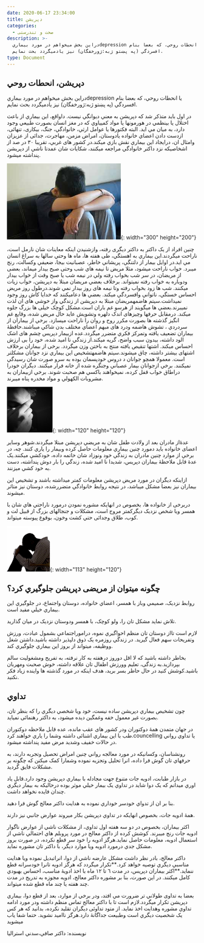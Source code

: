 ```yaml
---
date: 2020-06-17 23:34:00
title: دپريشن
categories:
  - صحت و تندرستی
description: >-
  دراين بخش ميخواهم در مورد بيماريdepression يا انحطات روحي، که بعضا بنام
  افسردگي (په پښتو ژبه:ژورخفگان) نيز يادميگردد بحث نمايم.
type: Document
---
```


## دپريشن، انحطات روحي

دراين بخش ميخواهم در مورد بيماريdepression يا انحطات روحي، که بعضا بنام افسردگي (په پښتو ژبه:ژورخفگان) نيز يادميگردد بحث نمايم.

در اول بايد متذکر شد که دپريشن به معني ديوانگي نيست. داواقع، اين بيماري از باعث اختلال يا بينظمي در هورمونها يا مواد کميياوي که در مغز انسان بصورت طبيعي وجود دارد، به ميان مي ايد. البته فکتورها يا عوامل ارثي، خانوادگي، جنگ، بيکاری، تنهائی، ازدست دادن اعضاي خانواده يادوستان، امراض مزمن، مهاجرت، جدائی از عزيزان وامثال ان، درايجاد اين بيماري نقش بازي ميکند.در کشور های غربي، تقريبا ٣٠ در صد از اشخاصيکه نزد داکتر خانوادگي مراجعه ميکنند، شکايات شان عمدتا ناشي از دپريشن پنداشته ميشود.

![](/uploads/افسردگی.jpg){: width="300" height="200"}

چنين افراد از يک داکتر به داکتر ديگری رفته، وازشنيدن اينکه معاينات شان نارمل است، ناراحت ميگردند.اين بيماري به اهستگي، طی هفته ها، ماه ها وحتي سالها به سراغ انسان مي ايد.در اوايل بيمار از دلتنگي، پريشاني خاطر، عصبانيت بيجا، ضعيفي وکسالت، رنج ميبرد. خواب ناراحت ميشود، مثلا مريض تا نيمه هاي شب وحتی صبح بيدار ميماند، بعضی از مريضان، در سر شب بخواب رفته ولي در نيمه شب يا صبح وقت از خواب بيدار ودوباره به خواب رفته نميتواند. برخلاف بعضي مريضان مبتلا به دپريشن، خواب زيات ميکنند. شب ها زود بخواب رفته وتا نيمه های روز بيدار نمي شوند.درطول روز مريض احساس خستگي، ناتواني وافسردگي ميکند. بعضي ها دعاميکنند که خدايا کاش روز وجود نميداشت.سیتم هاضمهمريضان مبتلا به دپريشن از زندگي واز خوشي های ان لذت نميبرند.بعضي ها ميگويند از هرسو غم باران است.مشکل کوچک خيلی ها بزرگ جلوه ميکند. درمقابل حرفها وچيزهای اندک دلهره وتشويش عايد حال مريض شده، وقايع غم انگيز گذشته ها بصورت مکرر روح و روان را ناراحت ميسازد. برخي از بيماران از سردردي ، تشوش هاضمه ودرد های مبهم اعضاي مختلف بدن شاکي ميباشند.حافظۀ بيماران تضعيف يافته وتمرکز فکري متضرر ميگردد.عده ازبيمار دپريس چشم های اشک الود داشته، بيدون سبب واضح، گريه ميکند.از زندگي نا اميد شده، خود را بی ارزش احساس ميکند. اشتها تنقيص يافته منتج به باختن وزن ميگردد. برخی از بيماران برخلاف اشتهای بيشتر داشته، چاق ميشوند.سیتم هاضمهتشخيص اين بيماري نزد جوانان مشکلتر است. معمولا همچو جوانان د دروس خودپسمان بوده به سرو صورت شان رسيدگي نميکنند. برخي ازجوانان بيمار عصباني وجنگره شده از خانه فرار ميکنند. ديگران خودرا دراطاق خواب قفل کرده، نميخواهند باکسي هم صحبت شوند. برخي ازبيماران به مشروبات الکهولي و مواد مخدره پناه ميبرند.

![](/uploads/دپریشن.png){: width="120" height="120"}

عدۀاز مادران بعد از ولادت طفل شان به مريضي دپريشن مبتلا ميگردند.شوهر وساير اعضای خانواده بايد دمورد چنين بيماري معلومات حاصل کرده وبيمار را ياري کنند. چه، در برخي از موارد چنين مادران به زندگي خود ونوزاد شان خاتمه داده، خودکشي ميکنند.يک عدۀ قابل ملاحظۀ بيماران دپريس، شديدا نا اميد شده، زندگي را بار دوش پنداشته، دست به خود کشي ميزنند.

ازاينکه ديگران در مورد مريض دپريشن معلومات کمتر ميداشته باشند و تشخيص اين بيماران نيز بعضا مشکل ميباشد، در نتيجه روابط خانوادگي متضررشده، دوستان نيز متاثر ميشوند.

دربرخی از خانواده ها، بخصوص در انهايکه مشوره نمودن درمورد ناراحتي هاي شان با همسر ويا شخص نزديک ديگرکمتر مروج است، مشکلات و جنجالهای بزرگ از قبيل لت و کوب، طلاق وجدائی حتي کشت وخون، بوقوع پيوسته ميتواند.

![](/uploads/depression.png){: width="113" height="120"}

## چگونه ميتوان از مريضی دپريشن جلوگيري کرد؟

روابط نزديک، صميمي وباز با همسر، اعضاي خانواده، دوستان واجتماع، در جلوگيري اين بيماري خيلي مفيد است.

تلاش نمايد مشکل تان را، ولو کوچک، با همسر ودوستان نزديک در ميان گذاريد.

لازم است تااز دوستان تان منظم احواگيري نموه، دراموراجتماعي بشمول عبادت، ورزش وتفريحات سهم فعال گيريد. در زندگي روزمره يک ذوق دلپذير داشته باشيد.داشتن شغل ووظيفه، ميتواند از بروز اين بيماري جلوگيري کند.

بخاطر داشته باشيد که لا اقل دوروز درهفته به کار نرفته، به تفريح ومشغوليت سالم بپردازيد.به زندگی، تعليم وورزش اطفال تان علاقه داشته، خوش صحبت ومهربان باشيد.کوشش کنيد در حال حاظر بسر بريد، هدف اينکه در مورد گذشته ها واينده زياد فکر نکنيد.

## تداوي

چون تشخيص بيماري دپريشن ساده نيست، خود ويا شخصي ديگري را که بنظر تان، بصورت غير معمول خفه وغمگين ديده ميشود، به داکتر رهنمائی نميايد.

در جهان متمدن همۀ دوکتوران ودر کشور های عقب مانده، عده قابل ملاحظه دوکتوران طب با اين بيماري اشنائی داشته وشما را ياري خواهند کرد.councelling يا تداوي رواني در حالات خفيف وشديد مرض مفيد پنداشته ميشود.

رونشناسان، وکسانيکه در مورد معالجه رواني چنين امراض تحصيل وتجربه دارند، به حرفهاي تان گوش فرا داده، انرا تحليل وتجزيه نموده وشمارا کمک ميکنن که چگونه بر مشکلات فايق گرديد.

در بازار طبابت، ادويه جات متنوع جهت مجادله با بيماري دپريشن وجود دارد.قابل ياد اوري ميدانم که يک دوا شايد در تداوي يک بيمار خيلي موثر بوده درحاليکه به بيمار ديگري چندان فايده نخواهد داشت.

بنا بر ان از تدواي خودسر خوداري نموده به هدايت داکتر معالج گوش فرا دهيد.

همۀ ادويه جات، بخصوص انهايکه در تداوي دپريشن بکار ميروند عوارض جانبي نيز دارند.

اکثر بيماران، بخصوص در دو سه هفته اول تداوي، از مشکلات ناشي از عوارض ناگوار ادويه جات رنج ميبرند. کوشش کرده از داکتر معالج در مورد پروبلم هاي احتمالي ناشي از استعمال ادويه، معلومات حاصل نمايد.هرگز ادويه را خود سر قطع نکرده، در صورت بروز مشکل جدي درمورد ادويه ويا موارد ديگر، با داکتر تان مشوره نمايد.

داکتر معالج، بادر نظر داشت مشکل عارضه ناشي از دوا، انراتبديل نموده ويا هدايت مناسبي ديگري توصيه خواهد کرد.**تکرار ميگردد که هرگز ادويه تانرا خودسرانه قطع ننمايد.**اکثر بيماران دپريس، در مدت ٦ تا ١٢ ماه با اخذ ادويۀ مناسب، احساس بهبودي کامل ميکنند. در اين صورت، بنا بر مشوره داکتر معالج، ادويه مجوزه به تدريج در مدت چند هفته يا چند ماه قطع شده ميتواند.

بعضا به تداوی طولاني تر ضرورت مي افتد، ودر برخي از موارد، بعد از قطع دوا، بيماري دپريشن تکرار ميگردد.لازم است تا با داکتر معالج تماس منظم داشته ودر مورد ادامه تداوي مشوره وهدايت اخذ نمايد. از متود تداوئی ديگران تقليد نکرده، بدانيد که هر کس يک شخصيت ديگري است وطبيعت جداگانۀ دارد.هرگز نااميد نشويد. حتما شفا ياب ميشويد

نویسنده: داکتر صافي،سدني استراليا
